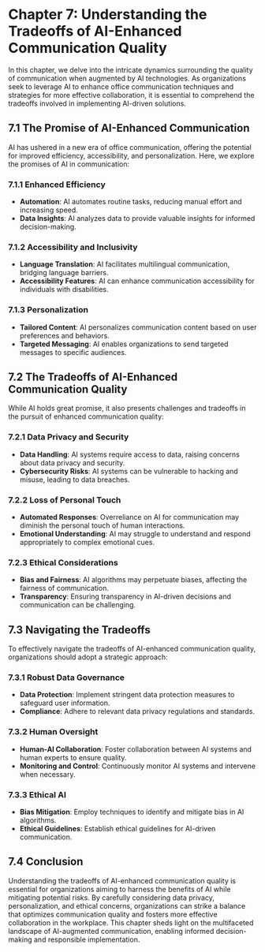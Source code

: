 Chapter 7: Understanding the Tradeoffs of AI-Enhanced Communication Quality
===========================================================================

In this chapter, we delve into the intricate dynamics surrounding the quality of communication when augmented by AI technologies. As organizations seek to leverage AI to enhance office communication techniques and strategies for more effective collaboration, it is essential to comprehend the tradeoffs involved in implementing AI-driven solutions.

7.1 The Promise of AI-Enhanced Communication
--------------------------------------------

AI has ushered in a new era of office communication, offering the potential for improved efficiency, accessibility, and personalization. Here, we explore the promises of AI in communication:

### 7.1.1 Enhanced Efficiency

* **Automation**: AI automates routine tasks, reducing manual effort and increasing speed.
* **Data Insights**: AI analyzes data to provide valuable insights for informed decision-making.

### 7.1.2 Accessibility and Inclusivity

* **Language Translation**: AI facilitates multilingual communication, bridging language barriers.
* **Accessibility Features**: AI can enhance communication accessibility for individuals with disabilities.

### 7.1.3 Personalization

* **Tailored Content**: AI personalizes communication content based on user preferences and behaviors.
* **Targeted Messaging**: AI enables organizations to send targeted messages to specific audiences.

7.2 The Tradeoffs of AI-Enhanced Communication Quality
------------------------------------------------------

While AI holds great promise, it also presents challenges and tradeoffs in the pursuit of enhanced communication quality:

### 7.2.1 Data Privacy and Security

* **Data Handling**: AI systems require access to data, raising concerns about data privacy and security.
* **Cybersecurity Risks**: AI systems can be vulnerable to hacking and misuse, leading to data breaches.

### 7.2.2 Loss of Personal Touch

* **Automated Responses**: Overreliance on AI for communication may diminish the personal touch of human interactions.
* **Emotional Understanding**: AI may struggle to understand and respond appropriately to complex emotional cues.

### 7.2.3 Ethical Considerations

* **Bias and Fairness**: AI algorithms may perpetuate biases, affecting the fairness of communication.
* **Transparency**: Ensuring transparency in AI-driven decisions and communication can be challenging.

7.3 Navigating the Tradeoffs
----------------------------

To effectively navigate the tradeoffs of AI-enhanced communication quality, organizations should adopt a strategic approach:

### 7.3.1 Robust Data Governance

* **Data Protection**: Implement stringent data protection measures to safeguard user information.
* **Compliance**: Adhere to relevant data privacy regulations and standards.

### 7.3.2 Human Oversight

* **Human-AI Collaboration**: Foster collaboration between AI systems and human experts to ensure quality.
* **Monitoring and Control**: Continuously monitor AI systems and intervene when necessary.

### 7.3.3 Ethical AI

* **Bias Mitigation**: Employ techniques to identify and mitigate bias in AI algorithms.
* **Ethical Guidelines**: Establish ethical guidelines for AI-driven communication.

7.4 Conclusion
--------------

Understanding the tradeoffs of AI-enhanced communication quality is essential for organizations aiming to harness the benefits of AI while mitigating potential risks. By carefully considering data privacy, personalization, and ethical concerns, organizations can strike a balance that optimizes communication quality and fosters more effective collaboration in the workplace. This chapter sheds light on the multifaceted landscape of AI-augmented communication, enabling informed decision-making and responsible implementation.
